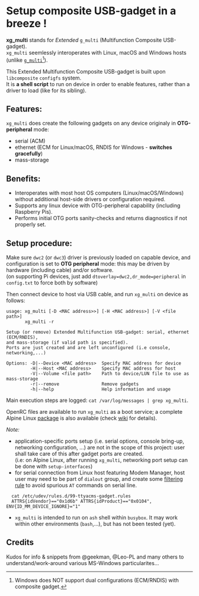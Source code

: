 # Setup composite USB-gadget in a breeze !
**xg_multi** stands for *Extended* `g_multi` (Multifunction Composite USB-gadget).\
`xg_multi` seemlessly interoperates with Linux, macOS and Windows hosts (unlike [`g_multi`](https://www.kernel.org/doc/Documentation/usb/gadget_multi.txt)[^1]).

This Extended Multifunction Composite USB-gadget is built upon `libcomposite` `configfs` system.\
It is **a shell script** to run on device in order to enable features, rather than a driver to load (like for its sibling).

## Features:
`xg_multi` does create the following gadgets on any device originaly in **OTG-peripheral** mode:
- serial (ACM)
- ethernet (ECM for Linux/macOS, RNDIS for Windows - **switches gracefully**)
- mass-storage

## Benefits:
- Interoperates with most host OS computers (Linux/macOS/Windows) without additional host-side drivers or configuration required.
- Supports any linux device with OTG-peripheral capability (including Raspberry Pis).
- Performs initial OTG ports sanity-checks and returns diagnostics if not properly set.

## Setup procedure:
Make sure `dwc2` (or `dwc3`) driver is previously loaded on capable device, and configuration is set to **OTG peripheral** mode: this may be driven by hardware (including cable) and/or software.\
(on supporting Pi devices, just add `dtoverlay=dwc2,dr_mode=peripheral` in `config.txt` to force both by software)

Then connect device to host via USB cable, and run `xg_multi` on device as follows:
```
usage: xg_multi [-D <MAC address>>] [-H <MAC address>] [-V <file path>]
       xg_multi -r

Setup (or remove) Extended Multifunction USB-gadget: serial, ethernet (ECM/RNDIS),
and mass-storage (if valid path is specified).
Ports are just created and are left unconfigured (i.e console, networking,...)

Options: -D|--Device <MAC address>  Specify MAC address for device
         -H|--Host <MAC address>    Specify MAC address for host
         -V|--Volume <file path>    Path to device/LUN file to use as mass-storage
         -r|--remove                Remove gadgets
         -h|--help                  Help information and usage
```
Main execution steps are logged: `cat /var/log/messages | grep xg_multi`.

OpenRC files are available to run `xg_multi` as a boot service; a complete Alpine Linux [package](https://pkgs.alpinelinux.org/packages?name=xg_multi&branch=edge&repo=&arch=&origin=&flagged=&maintainer=) is also available (check [wiki](https://github.com/macmpi/xg_multi/wiki/Install) for details).

*Note:*
- application-specific ports setup (i.e. serial options, console bring-up, networking configuration, ...) are not in the scope of this project: user shall take care of this after gadget ports are created.\
(i.e: on Alpine Linux, after running `xg_multi`, networking port setup can be done with `setup-interfaces`)
- for serial connection from Linux host featuring Modem Manager, host user may need to be part of `dialout` group, and create some [filtering rule](https://linux-tips.com/t/prevent-modem-manager-to-capture-usb-serial-devices/284/2) to avoid spurious `AT` commands on serial line.
```
  cat /etc/udev/rules.d/99-ttyacms-gadget.rules
  ATTRS{idVendor}=="0x1d6b" ATTRS{idProduct}=="0x0104", ENV{ID_MM_DEVICE_IGNORE}="1"
```
- `xg_multi` is intended to run on `ash` shell within `busybox`. It may work within other environments (`bash`,...), but has not been tested (yet).

## Credits
Kudos for info & snippets from @geekman, @Leo-PL and many others to understand/work-around various MS-Windows particularites...

[^1]: Windows does NOT support dual configurations (ECM/RNDIS) with composite gadget.
